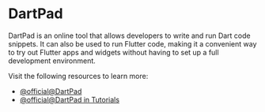 # DartPad

DartPad is an online tool that allows developers to write and run Dart code snippets. It can also be used to run Flutter code, making it a convenient way to try out Flutter apps and widgets without having to set up a full development environment.

Visit the following resources to learn more:

- [@official@DartPad](https://dart.dev/tools/dartpad)
- [@official@DartPad in Tutorials](https://dart.dev/resources/dartpad-best-practices)
